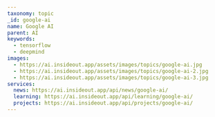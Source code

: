 ```yaml
---
taxonomy: topic
_id: google-ai
name: Google AI
parent: AI
keywords:
  - tensorflow
  - deepmind
images:
  - https://ai.insideout.app/assets/images/topics/google-ai.jpg
  - https://ai.insideout.app/assets/images/topics/google-ai-2.jpg
  - https://ai.insideout.app/assets/images/topics/google-ai-3.jpg
services:
  news: https://ai.insideout.app/api/news/google-ai/
  learning: https://ai.insideout.app/api/learning/google-ai/
  projects: https://ai.insideout.app/api/projects/google-ai/
---
```

